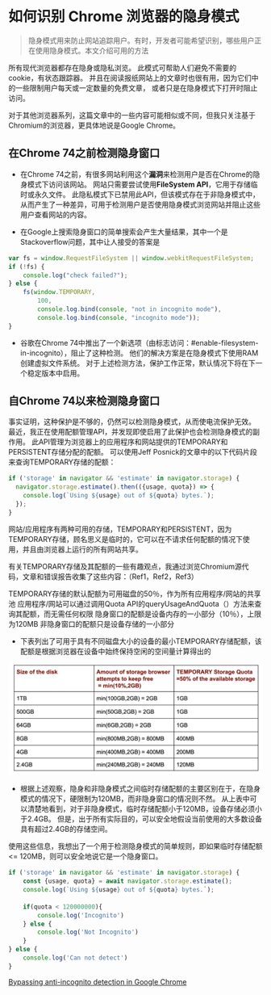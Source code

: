 # 如何识别 Chrome 浏览器的隐身模式 

>隐身模式用来防止网站追踪用户。有时，开发者可能希望识别，哪些用户正在使用隐身模式。本文介绍可用的方法

所有现代浏览器都存在隐身或隐私浏览。 此模式可帮助人们避免不需要的cookie，有状态跟踪器。
并且在阅读报纸网站上的文章时也很有用，因为它们中的一些限制用户每天或一定数量的免费文章，
或者只是在隐身模式下打开时阻止访问。

对于其他浏览器系列，这篇文章中的一些内容可能相似或不同，但我只关注基于Chromium的浏览器，更具体地说是Google Chrome。

## 在Chrome 74之前检测隐身窗口

- 在Chrome 74之前，有很多网站利用这个**漏洞**来检测用户是否在Chrome的隐身模式下访问该网站。 网站只需要尝试使用**FileSystem API**，它用于存储临时或永久文件。 此隐私模式下已禁用此API，但该模式存在于非隐身模式中，从而产生了一种差异，可用于检测用户是否使用隐身模式浏览网站并阻止这些用户查看网站的内容。

- 在Google上搜索隐身窗口的简单搜索会产生大量结果，其中一个是Stackoverflow问题，其中让人接受的答案是

```js
var fs = window.RequestFileSystem || window.webkitRequestFileSystem;
if (!fs) {
    console.log("check failed?");
} else {
    fs(window.TEMPORARY,
        100,
        console.log.bind(console, "not in incognito mode"),
        console.log.bind(console, "incognito mode"));
}
```

- 谷歌在Chrome 74中推出了一个新选项（由标志访问：#enable-filesystem-in-incognito），阻止了这种检测。 他们的解决方案是在隐身模式下使用RAM创建虚拟文件系统。 对于上述检测方法，保护工作正常，默认情况下将在下一个稳定版本中启用。

## 自Chrome 74以来检测隐身窗口

事实证明，这种保护是不够的，仍然可以检测隐身模式，从而使电流保护无效。 最近，我正在使用配额管理API，并发现即使启用了此保护也会检测隐身模式的副作用。 此API管理为浏览器上的应用程序和网站提供的TEMPORARY和PERSISTENT存储分配的配额。 可以使用Jeff Posnick的文章中的以下代码片段来查询TEMPORARY存储的配额：
```js
if ('storage' in navigator && 'estimate' in navigator.storage) {
  navigator.storage.estimate().then(({usage, quota}) => {
    console.log(`Using ${usage} out of ${quota} bytes.`);
  });
}
```

网站/应用程序有两种可用的存储，TEMPORARY和PERSISTENT，因为TEMPORARY存储，顾名思义是临时的，它可以在不请求任何配额的情况下使用，并且由浏览器上运行的所有网站共享。

有关TEMPORARY存储及其配额的一些有趣观点，我通过浏览Chromium源代码，文章和错误报告收集了这些内容：（Ref1，Ref2，Ref3）

TEMPORARY存储的默认配额为可用磁盘的50％，作为所有应用程序/网站的共享池
应用程序/网站可以通过调用Quota API的queryUsageAndQuota（）方法来查询其配额，而无需任何权限
隐身窗口的配额是设备内存的一小部分（10％），上限为120MB
非隐身窗口的配额只是设备存储的一小部分

- 下表列出了可用于具有不同磁盘大小的设备的最小TEMPORARY存储配额，该配额是根据浏览器在设备中始终保持空闲的空间量计算得出的

![storage-table](./storage-table.png) 

- 根据上述观察，隐身和非隐身模式之间临时存储配额的主要区别在于，在隐身模式的情况下，硬限制为120MB，而非隐身窗口的情况则不然。 从上表中可以清楚地看到，对于非隐身模式，临时存储配额小于120MB，设备存储必须小于2.4GB。 但是，出于所有实际目的，可以安全地假设当前使用的大多数设备具有超过2.4GB的存储空间。

使用这些信息，我想出了一个用于检测隐身模式的简单规则，即如果临时存储配额<= 120MB，则可以安全地说它是一个隐身窗口。

```js
if ('storage' in navigator && 'estimate' in navigator.storage) {
	const {usage, quota} = await navigator.storage.estimate();
    console.log(`Using ${usage} out of ${quota} bytes.`);

	if(quota < 120000000){
        console.log('Incognito')
    } else {
        console.log('Not Incognito')
    }	
} else {
	console.log('Can not detect')
}
```
[Bypassing anti-incognito detection in Google Chrome](https://mishravikas.com/articles/2019-07/bypassing-anti-incognito-detection-google-chrome.html)